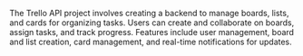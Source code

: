 
The Trello API project involves creating a backend to manage boards, lists, and cards for organizing tasks. Users can create and collaborate on boards, assign tasks, and track progress. Features include user management, board and list creation, card management, and real-time notifications for updates.
